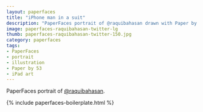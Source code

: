 ```yaml
---
layout: paperfaces
title: "iPhone man in a suit"
description: "PaperFaces portrait of @raquibahasan drawn with Paper by 53 on an iPad."
image: paperfaces-raquibahasan-twitter-lg
thumb: paperfaces-raquibahasan-twitter-150.jpg
category: paperfaces
tags: 
- PaperFaces
- portrait
- illustration
- Paper by 53
- iPad art
---
```


PaperFaces portrait of [@raquibahasan](http://twitter.com/raquibahasan).

{% include paperfaces-boilerplate.html %}
